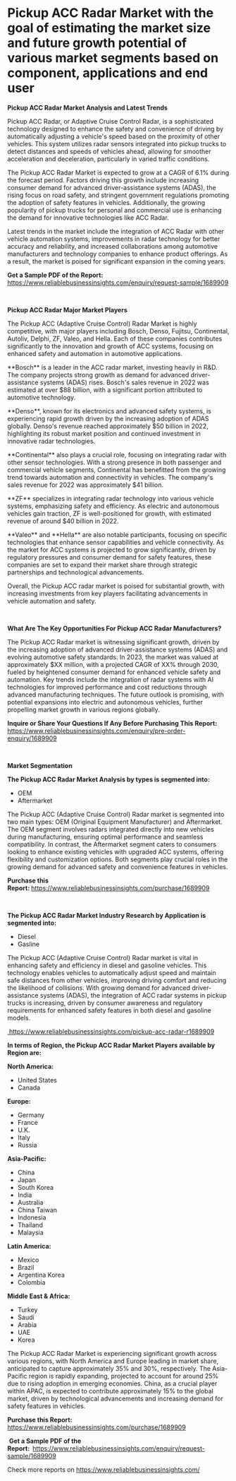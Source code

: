 <p><h1>Pickup ACC Radar Market with the goal of estimating the market size and future growth potential of various market segments based on component, applications and end user</h1></p><p><strong>Pickup ACC Radar Market Analysis and Latest Trends</strong></p>
<p><p>Pickup ACC Radar, or Adaptive Cruise Control Radar, is a sophisticated technology designed to enhance the safety and convenience of driving by automatically adjusting a vehicle's speed based on the proximity of other vehicles. This system utilizes radar sensors integrated into pickup trucks to detect distances and speeds of vehicles ahead, allowing for smoother acceleration and deceleration, particularly in varied traffic conditions.</p><p>The Pickup ACC Radar Market is expected to grow at a CAGR of 6.1% during the forecast period. Factors driving this growth include increasing consumer demand for advanced driver-assistance systems (ADAS), the rising focus on road safety, and stringent government regulations promoting the adoption of safety features in vehicles. Additionally, the growing popularity of pickup trucks for personal and commercial use is enhancing the demand for innovative technologies like ACC Radar.</p><p>Latest trends in the market include the integration of ACC Radar with other vehicle automation systems, improvements in radar technology for better accuracy and reliability, and increased collaborations among automotive manufacturers and technology companies to enhance product offerings. As a result, the market is poised for significant expansion in the coming years.</p></p>
<p><strong>Get a Sample PDF of the Report:&nbsp;</strong> <a href="https://www.reliablebusinessinsights.com/enquiry/request-sample/1689909?utm_campaign=2735&utm_medium=2&utm_source=Github&utm_content=ia&utm_term=26032025&utm_id=pickup-acc-radar">https://www.reliablebusinessinsights.com/enquiry/request-sample/1689909</a></p>
<p>&nbsp;</p>
<p><strong>Pickup ACC Radar Major Market Players</strong></p>
<p><p>The Pickup ACC (Adaptive Cruise Control) Radar Market is highly competitive, with major players including Bosch, Denso, Fujitsu, Continental, Autoliv, Delphi, ZF, Valeo, and Hella. Each of these companies contributes significantly to the innovation and growth of ACC systems, focusing on enhanced safety and automation in automotive applications.</p><p>**Bosch** is a leader in the ACC radar market, investing heavily in R&D. The company projects strong growth as demand for advanced driver-assistance systems (ADAS) rises. Bosch's sales revenue in 2022 was estimated at over $88 billion, with a significant portion attributed to automotive technology.</p><p>**Denso**, known for its electronics and advanced safety systems, is experiencing rapid growth driven by the increasing adoption of ADAS globally. Denso's revenue reached approximately $50 billion in 2022, highlighting its robust market position and continued investment in innovative radar technologies.</p><p>**Continental** also plays a crucial role, focusing on integrating radar with other sensor technologies. With a strong presence in both passenger and commercial vehicle segments, Continental has benefitted from the growing trend towards automation and connectivity in vehicles. The company's sales revenue for 2022 was approximately $41 billion.</p><p>**ZF** specializes in integrating radar technology into various vehicle systems, emphasizing safety and efficiency. As electric and autonomous vehicles gain traction, ZF is well-positioned for growth, with estimated revenue of around $40 billion in 2022.</p><p>**Valeo** and **Hella** are also notable participants, focusing on specific technologies that enhance sensor capabilities and vehicle connectivity. As the market for ACC systems is projected to grow significantly, driven by regulatory pressures and consumer demand for safety features, these companies are set to expand their market share through strategic partnerships and technological advancements. </p><p>Overall, the Pickup ACC radar market is poised for substantial growth, with increasing investments from key players facilitating advancements in vehicle automation and safety.</p></p>
<p>&nbsp;</p>
<p><strong>What Are The Key Opportunities For Pickup ACC Radar Manufacturers?</strong></p>
<p><p>The Pickup ACC Radar market is witnessing significant growth, driven by the increasing adoption of advanced driver-assistance systems (ADAS) and evolving automotive safety standards. In 2023, the market was valued at approximately $XX million, with a projected CAGR of XX% through 2030, fueled by heightened consumer demand for enhanced vehicle safety and automation. Key trends include the integration of radar systems with AI technologies for improved performance and cost reductions through advanced manufacturing techniques. The future outlook is promising, with potential expansions into electric and autonomous vehicles, further propelling market growth in various regions globally.</p></p>
<p><strong>Inquire or Share Your Questions If Any Before Purchasing This Report:</strong> <a href="https://www.reliablebusinessinsights.com/enquiry/pre-order-enquiry/1689909?utm_campaign=2735&utm_medium=2&utm_source=Github&utm_content=ia&utm_term=26032025&utm_id=pickup-acc-radar">https://www.reliablebusinessinsights.com/enquiry/pre-order-enquiry/1689909</a></p>
<p>&nbsp;</p>
<p><strong>Market Segmentation</strong></p>
<p><strong>The Pickup ACC Radar Market Analysis by types is segmented into:</strong></p>
<p><ul><li>OEM</li><li>Aftermarket</li></ul></p>
<p><p>The Pickup ACC (Adaptive Cruise Control) Radar market is segmented into two main types: OEM (Original Equipment Manufacturer) and Aftermarket. The OEM segment involves radars integrated directly into new vehicles during manufacturing, ensuring optimal performance and seamless compatibility. In contrast, the Aftermarket segment caters to consumers looking to enhance existing vehicles with upgraded ACC systems, offering flexibility and customization options. Both segments play crucial roles in the growing demand for advanced safety and convenience features in vehicles.</p></p>
<p><strong>Purchase this Report:&nbsp;</strong><a href="https://www.reliablebusinessinsights.com/purchase/1689909?utm_campaign=2735&utm_medium=2&utm_source=Github&utm_content=ia&utm_term=26032025&utm_id=pickup-acc-radar">https://www.reliablebusinessinsights.com/purchase/1689909</a></p>
<p>&nbsp;</p>
<p><strong>The Pickup ACC Radar Market Industry Research by Application is segmented into:</strong></p>
<p><ul><li>Diesel</li><li>Gasline</li></ul></p>
<p><p>The Pickup ACC (Adaptive Cruise Control) Radar market is vital in enhancing safety and efficiency in diesel and gasoline vehicles. This technology enables vehicles to automatically adjust speed and maintain safe distances from other vehicles, improving driving comfort and reducing the likelihood of collisions. With growing demand for advanced driver-assistance systems (ADAS), the integration of ACC radar systems in pickup trucks is increasing, driven by consumer awareness and regulatory requirements for enhanced safety features in both diesel and gasoline models.</p></p>
<p><a href="https://www.reliablebusinessinsights.com/pickup-acc-radar-r1689909?utm_campaign=2735&utm_medium=2&utm_source=Github&utm_content=ia&utm_term=26032025&utm_id=pickup-acc-radar">&nbsp;https://www.reliablebusinessinsights.com/pickup-acc-radar-r1689909</a></p>
<p><strong>In terms of Region, the Pickup ACC Radar Market Players available by Region are:</strong></p>
<p>
    <p> <strong> North America: </strong>
        <ul>
            <li>United States</li>
            <li>Canada</li>
        </ul>
        </p> 
    <p> <strong> Europe: </strong>
        <ul>
            <li>Germany</li>
            <li>France</li>
            <li>U.K.</li>
            <li>Italy</li>
            <li>Russia</li>
        </ul>
        </p> 
    <p> <strong> Asia-Pacific: </strong>
        <ul>
            <li>China</li>
            <li>Japan</li>
            <li>South Korea</li>
            <li>India</li>
            <li>Australia</li>
            <li>China Taiwan</li>
            <li>Indonesia</li>
            <li>Thailand</li>
            <li>Malaysia</li>
        </ul>
        </p> 
    <p> <strong> Latin America: </strong>
        <ul>
            <li>Mexico</li>
            <li>Brazil</li>
            <li>Argentina Korea</li>
            <li>Colombia</li>
        </ul>
        </p> 
    <p> <strong> Middle East & Africa: </strong>
        <ul>
            <li>Turkey</li>
            <li>Saudi</li>
            <li>Arabia</li>
            <li>UAE</li>
            <li>Korea</li>
        </ul>
    </p>
    </p>
<p><p>The Pickup ACC Radar Market is experiencing significant growth across various regions, with North America and Europe leading in market share, anticipated to capture approximately 35% and 30%, respectively. The Asia-Pacific region is rapidly expanding, projected to account for around 25% due to rising adoption in emerging economies. China, as a crucial player within APAC, is expected to contribute approximately 15% to the global market, driven by technological advancements and increasing demand for safety features in vehicles.</p></p>
<p><strong>Purchase this Report: </strong><a href="https://www.reliablebusinessinsights.com/purchase/1689909?utm_campaign=2735&utm_medium=2&utm_source=Github&utm_content=ia&utm_term=26032025&utm_id=pickup-acc-radar">https://www.reliablebusinessinsights.com/purchase/1689909</a></p>
<p>&nbsp;<strong>Get a Sample PDF of the Report:&nbsp;&nbsp;</strong><a href="https://www.reliablebusinessinsights.com/enquiry/request-sample/1689909?utm_campaign=2735&utm_medium=2&utm_source=Github&utm_content=ia&utm_term=26032025&utm_id=pickup-acc-radar">https://www.reliablebusinessinsights.com/enquiry/request-sample/1689909</a></p>
<p><strong></strong></p>
<p>Check more reports on <a href="https://www.reliablebusinessinsights.com/?utm_campaign=2735&utm_medium=2&utm_source=Github&utm_content=ia&utm_term=26032025&utm_id=pickup-acc-radar">https://www.reliablebusinessinsights.com/</a></p>